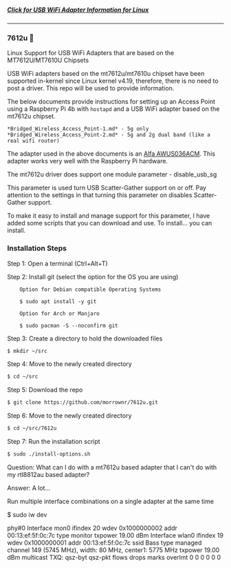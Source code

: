 ##### [Click for USB WiFi Adapter Information for Linux](https://github.com/morrownr/USB-WiFi)

-----

### 7612u :rocket:

Linux Support for USB WiFi Adapters that are based on the MT7612U/MT7610U Chipsets

USB WiFi adapters based on the mt7612u/mt7610u chipset have been supported in-kernel since
Linux kernel v4.19, therefore, there is no need to post a driver. This repo will
be used to provide information.

The below documents provide instructions for setting up an Access Point using a Raspberry Pi 4b
with `hostapd` and a USB WiFi adapter based on the mt7612u chipset.
```
*Bridged_Wireless_Access_Point-1.md* - 5g only
*Bridged_Wireless_Access_Point-2.md* - 5g and 2g dual band (like a real wifi router)
```
The adapter used in the above documents is an [Alfa AWUS036ACM](https://github.com/morrownr/USB-WiFi).
This adapter works very well with the Raspberry Pi hardware.

The mt7612u driver does support one module parameter - disable_usb_sg

This parameter is used turn USB Scatter-Gather support on or off. Pay attention
to the settings in that turning this parameter on disables Scatter-Gather support.

To make it easy to install and manage support for this parameter, I have added some scripts
that you can download and use. To install...
you can install.


### Installation Steps

Step 1: Open a terminal (Ctrl+Alt+T)

Step 2: Install git (select the option for the OS you are using)
```
    Option for Debian compatible Operating Systems

    $ sudo apt install -y git
```
```
    Option for Arch or Manjaro

    $ sudo pacman -S --noconfirm git
```
Step 3: Create a directory to hold the downloaded files

```bash
$ mkdir ~/src
```
Step 4: Move to the newly created directory
```bash
$ cd ~/src
```
Step 5: Download the repo
```bash
$ git clone https://github.com/morrownr/7612u.git
```
Step 6: Move to the newly created directory
```bash
$ cd ~/src/7612u
```
Step 7: Run the installation script
```bash
$ sudo ./install-options.sh
```

Question: What can I do with a mt7612u based adapter that I can't do
with my rtl8812au based adapter?

Answer: A lot...

Run multiple interface combinations on a single adapter at the same time

$ sudo iw dev

phy#0
	Interface mon0
		ifindex 20
		wdev 0x1000000002
		addr 00:13:ef:5f:0c:7c
		type monitor
		txpower 19.00 dBm
	Interface wlan0
		ifindex 19
		wdev 0x1000000001
		addr 00:13:ef:5f:0c:7c
		ssid Bass
		type managed
		channel 149 (5745 MHz), width: 80 MHz, center1: 5775 MHz
		txpower 19.00 dBm
		multicast TXQ:
			qsz-byt	qsz-pkt	flows	drops	marks	overlmt
			0	0	0	0	0	0
